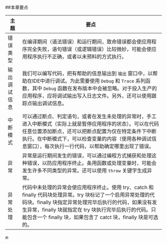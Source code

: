 ##本章要点

| 主题 | 要点 |
|-|-|
| 错误类型 | 在编译期间（语法错误）和运行期间，致命错误都会使应用程序完全失败，语句错误（或逻辑错误）比较微妙，可能会使应用程序执行不正确，或者以未预料的方式执行。 |
| 输出调试信息 | 我们可以编写代码，把有帮助的信息输出到 `输出` 窗口中，以帮助在IDE中进行调试。为此需要使用 `Debug` 和 `Trace` 系列函数，其中 `Debug` 函数在发布版本中会被忽略。对于投入生产的应用程序，应将调试输出写入日志文件。另外，还可以使用跟踪点输出调试信息。 |
| 中断模式 | 可以通过断点、判定语句，或者在发生未处理的异常时，手工进入中断模式（实际上就是暂停应用程序的状态）。可以在代码任意位置添加断点，还可以把断点配置为仅在特定条件下中断执行。在中断模式下，可以检查变量的内容（使用各种调试信息窗口），每次执行一行代码，以帮助确定哪里出现了错误。 |
| 异常 | 异常是运行期间发生的错误，可以通过编程方式捕获和处理这种错误，以防应用程序终止。条用函数或处理变量时，可能会发生许多不同类型的异常。还可以使用 `throw` 关键字生成异常。 |
| 异常处理 | 代码中未处理的异常会使应用程序终止。使用 try、catch 和 finally 代码块处理异常。try 块标记了一个启用异常处理的代码块。finally 块指定异常处理完毕后执行的代码，如果没有发生异常，finally 块就指定在 try 块执行完毕后执行的代码。只能包含一个 finally 块，如果包含了 catct 块，finally 块是可选的。 |



🔚